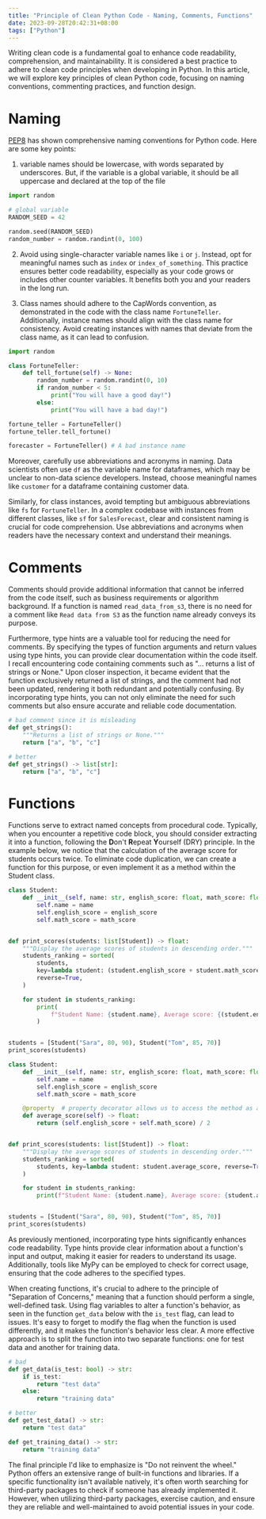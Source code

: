 ```yaml
---
title: "Principle of Clean Python Code - Naming, Comments, Functions"
date: 2023-09-28T20:42:31+08:00
tags: ["Python"]
---
```


Writing clean code is a fundamental goal to enhance code readability, comprehension, and maintainability. It is considered a best practice to adhere to clean code principles when developing in Python. In this article, we will explore key principles of clean Python code, focusing on naming conventions, commenting practices, and function design.
<!--more-->

# Naming

[PEP8](https://peps.python.org/pep-0008/#naming-conventions) has shown comprehensive naming conventions for Python code. Here are some key points:

1. variable names should be lowercase, with words separated by underscores. But, if the variable is a global variable, it should be all uppercase and declared at the top of the file

```python
import random

# global variable
RANDOM_SEED = 42

random.seed(RANDOM_SEED)
random_number = random.randint(0, 100)
```

2. Avoid using single-character variable names like `i` or `j`. Instead, opt for meaningful names such as `index` or `index_of_something`. This practice ensures better code readability, especially as your code grows or includes other counter variables. It benefits both you and your readers in the long run.

3. Class names should adhere to the CapWords convention, as demonstrated in the code with the class name `FortuneTeller`. Additionally, instance names should align with the class name for consistency. Avoid creating instances with names that deviate from the class name, as it can lead to confusion.

```python
import random

class FortuneTeller:
    def tell_fortune(self) -> None:
        random_number = random.randint(0, 10)
        if random_number < 5:
            print("You will have a good day!")
        else:
            print("You will have a bad day!")

fortune_teller = FortuneTeller()
fortune_teller.tell_fortune()

forecaster = FortuneTeller() # A bad instance name
```

Moreover, carefully use abbreviations and acronyms in naming. Data scientists often use `df` as the variable name for dataframes, which may be unclear to non-data science developers. Instead, choose meaningful names like `customer` for a dataframe containing customer data.

Similarly, for class instances, avoid tempting but ambiguous abbreviations like `fs` for `FortuneTeller`. In a complex codebase with instances from different classes, like `sf` for `SalesForecast`, clear and consistent naming is crucial for code comprehension. Use abbreviations and acronyms when readers have the necessary context and understand their meanings.


# Comments

Comments should provide additional information that cannot be inferred from the code itself, such as business requirements or algorithm background. If a function is named `read_data_from_s3`, there is no need for a comment like `Read data from S3` as the function name already conveys its purpose.

Furthermore, type hints are a valuable tool for reducing the need for comments. By specifying the types of function arguments and return values using type hints, you can provide clear documentation within the code itself. I recall encountering code containing comments such as "... returns a list of strings or None." Upon closer inspection, it became evident that the function exclusively returned a list of strings, and the comment had not been updated, rendering it both redundant and potentially confusing. By incorporating type hints, you can not only eliminate the need for such comments but also ensure accurate and reliable code documentation.


```python
# bad comment since it is misleading
def get_strings():
    """Returns a list of strings or None."""
    return ["a", "b", "c"]

# better
def get_strings() -> list[str]:
    return ["a", "b", "c"]
```

# Functions

Functions serve to extract named concepts from procedural code. Typically, when you encounter a repetitive code block, you should consider extracting it into a function, following the **D**on't **R**epeat **Y**ourself (DRY) principle. In the example below, we notice that the calculation of the average score for students occurs twice. To eliminate code duplication, we can create a function for this purpose, or even implement it as a method within the Student class.

```python
class Student:
    def __init__(self, name: str, english_score: float, math_score: float):
        self.name = name
        self.english_score = english_score
        self.math_score = math_score


def print_scores(students: list[Student]) -> float:
    """Display the average scores of students in descending order."""
    students_ranking = sorted(
        students,
        key=lambda student: (student.english_score + student.math_score) / 2,
        reverse=True,
    )

    for student in students_ranking:
        print(
            f"Student Name: {student.name}, Average score: {(student.english_score + student.math_score) / 2}"
        )


students = [Student("Sara", 80, 90), Student("Tom", 85, 70)]
print_scores(students)
```

```python
class Student:
    def __init__(self, name: str, english_score: float, math_score: float):
        self.name = name
        self.english_score = english_score
        self.math_score = math_score

    @property  # property decorator allows us to access the method as a read-only attribute
    def average_score(self) -> float:
        return (self.english_score + self.math_score) / 2


def print_scores(students: list[Student]) -> float:
    """Display the average scores of students in descending order."""
    students_ranking = sorted(
        students, key=lambda student: student.average_score, reverse=True
    )

    for student in students_ranking:
        print(f"Student Name: {student.name}, Average score: {student.average_score}")


students = [Student("Sara", 80, 90), Student("Tom", 85, 70)]
print_scores(students)
```

As previously mentioned, incorporating type hints significantly enhances code readability. Type hints provide clear information about a function's input and output, making it easier for readers to understand its usage. Additionally, tools like MyPy can be employed to check for correct usage, ensuring that the code adheres to the specified types.


When creating functions, it's crucial to adhere to the principle of "Separation of Concerns," meaning that a function should perform a single, well-defined task. Using flag variables to alter a function's behavior, as seen in the function `get_data` below with the `is_test` flag, can lead to issues. It's easy to forget to modify the flag when the function is used differently, and it makes the function's behavior less clear. A more effective approach is to split the function into two separate functions: one for test data and another for training data.

```python
# bad
def get_data(is_test: bool) -> str:
    if is_test:
        return "test data"
    else:
        return "training data"

# better
def get_test_data() -> str:
    return "test data"

def get_training_data() -> str:
    return "training data"
```

The final principle I'd like to emphasize is "Do not reinvent the wheel." Python offers an extensive range of built-in functions and libraries. If a specific functionality isn't available natively, it's often worth searching for third-party packages to check if someone has already implemented it. However, when utilizing third-party packages, exercise caution, and ensure they are reliable and well-maintained to avoid potential issues in your code.
